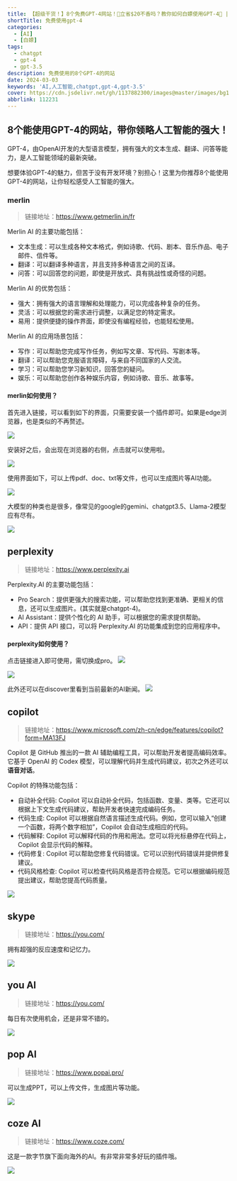 ```yaml
---
title: 【超级干货！】8个免费GPT-4网站！🤯立省$20不香吗？教你如何白嫖使用GPT-4🤖 | How to Access GPT-4 for Free!
shortTitle: 免费使用gpt-4
categories:
  - [AI]
  - [白嫖]
tags:
  - chatgpt
  - gpt-4
  - gpt-3.5
description: 免费使用的8个GPT-4的网站
date: 2024-03-03
keywords: 'AI,人工智能,chatgpt,gpt-4,gpt-3.5'
cover: https://cdn.jsdelivr.net/gh/1137882300/images@master/images/bg1.png
abbrlink: 112231
---
```


## 8个能使用GPT-4的网站，带你领略人工智能的强大！

GPT-4，由OpenAI开发的大型语言模型，拥有强大的文本生成、翻译、问答等能力，是人工智能领域的最新突破。

想要体验GPT-4的魅力，但苦于没有开发环境？别担心！这里为你推荐8个能使用GPT-4的网站，让你轻松感受人工智能的强大。


### merlin
> 链接地址：https://www.getmerlin.in/fr

Merlin AI 的主要功能包括：
- 文本生成：可以生成各种文本格式，例如诗歌、代码、剧本、音乐作品、电子邮件、信件等。
- 翻译：可以翻译多种语言，并且支持多种语言之间的互译。
- 问答：可以回答您的问题，即使是开放式、具有挑战性或奇怪的问题。

Merlin AI 的优势包括：
- 强大：拥有强大的语言理解和处理能力，可以完成各种复杂的任务。
- 灵活：可以根据您的需求进行调整，以满足您的特定需求。
- 易用：提供便捷的操作界面，即使没有编程经验，也能轻松使用。

Merlin AI 的应用场景包括：

- 写作：可以帮助您完成写作任务，例如写文章、写代码、写剧本等。
- 翻译：可以帮助您克服语言障碍，与来自不同国家的人交流。
- 学习：可以帮助您学习新知识，回答您的疑问。
- 娱乐：可以帮助您创作各种娱乐内容，例如诗歌、音乐、故事等。

#### merlin如何使用？
首先进入链接，可以看到如下的界面，只需要安装一个插件即可。如果是edge浏览器，也是类似的不再赘述。

![](https://cdn.jsdelivr.net/gh/1137882300/images@master/images/Merlin1.png)

安装好之后，会出现在浏览器的右侧，点击就可以使用啦。

![](https://cdn.jsdelivr.net/gh/1137882300/images@master/images/Merlin2.png)

使用界面如下，可以上传pdf、doc、txt等文件，也可以生成图片等AI功能。

![](https://cdn.jsdelivr.net/gh/1137882300/images@master/images/Merlin3.png)

大模型的种类也是很多，像常见的google的gemini、chatgpt3.5、Llama-2模型应有尽有。

![](https://cdn.jsdelivr.net/gh/1137882300/images@master/images/Merlin4.png)


## perplexity
> 链接地址：https://www.perplexity.ai

Perplexity.AI 的主要功能包括：

- Pro Search：提供更强大的搜索功能，可以帮助您找到更准确、更相关的信息，还可以生成图片。(其实就是chatgpt-4)。
- AI Assistant：提供个性化的 AI 助手，可以根据您的需求提供帮助。
- API：提供 API 接口，可以将 Perplexity.AI 的功能集成到您的应用程序中。


#### perplexity如何使用？

点击链接进入即可使用，需切换成pro。
![](https://cdn.jsdelivr.net/gh/1137882300/images@master/images/perplexity2.png)

![](https://cdn.jsdelivr.net/gh/1137882300/images@master/images/perplexity1.png)

此外还可以在discover里看到当前最新的AI新闻。
![](https://cdn.jsdelivr.net/gh/1137882300/images@master/images/perplexity3.png)


## copilot
> 链接地址：https://www.microsoft.com/zh-cn/edge/features/copilot?form=MA13FJ

Copilot 是 GitHub 推出的一款 AI 辅助编程工具，可以帮助开发者提高编码效率。它基于 OpenAI 的 Codex 模型，可以理解代码并生成代码建议，初次之外还可以**语音对话**。

Copilot 的特殊功能包括：

- 自动补全代码: Copilot 可以自动补全代码，包括函数、变量、类等。它还可以根据上下文生成代码建议，帮助开发者快速完成编码任务。
- 代码生成: Copilot 可以根据自然语言描述生成代码。例如，您可以输入“创建一个函数，将两个数字相加”，Copilot 会自动生成相应的代码。
- 代码解释: Copilot 可以解释代码的作用和用法。您可以将光标悬停在代码上，Copilot 会显示代码的解释。
- 代码修复: Copilot 可以帮助您修复代码错误。它可以识别代码错误并提供修复建议。
- 代码风格检查: Copilot 可以检查代码风格是否符合规范。它可以根据编码规范提出建议，帮助您提高代码质量。

![](https://cdn.jsdelivr.net/gh/1137882300/images@master/images/copilot.png)

## skype  
> 链接地址：https://you.com/

拥有超强的反应速度和记忆力。

![](https://cdn.jsdelivr.net/gh/1137882300/images@master/images/skype3.png)

## you AI
> 链接地址：https://you.com/

每日有次使用机会，还是非常不错的。

![](https://cdn.jsdelivr.net/gh/1137882300/images@master/images/you.png) 


## pop AI
> 链接地址：https://www.popai.pro/

可以生成PPT，可以上传文件，生成图片等功能。

![](https://cdn.jsdelivr.net/gh/1137882300/images@master/images/pop1.png)

## coze AI
> 链接地址：https://www.coze.com/

这是一款字节旗下面向海外的AI。有非常非常多好玩的插件哦。

![](https://cdn.jsdelivr.net/gh/1137882300/images@master/images/coze.png)



